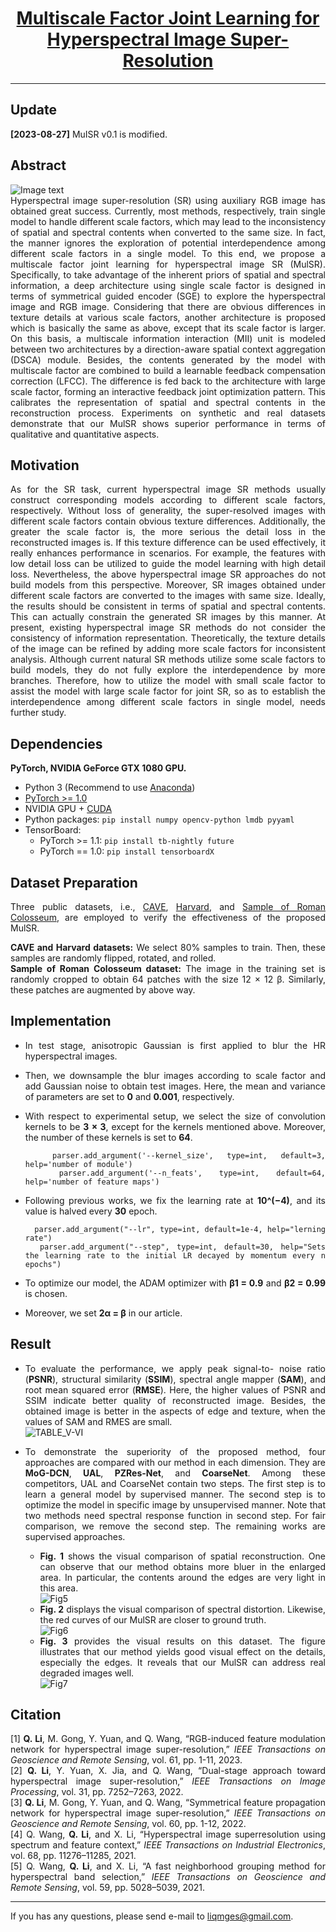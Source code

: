 <div align="justify">
  <div align="center">
    
  # [Multiscale Factor Joint Learning for Hyperspectral Image Super-Resolution](https://ieeexplore.ieee.org/document/10242161 "Multiscale Factor Joint Learning for Hyperspectral Image Super-Resolution")  
 
  </div>

--------  

## Update
**[2023-08-27]** MuISR v0.1 is modified.  

## Abstract  
![Image text](https://raw.githubusercontent.com/qianngli/Images/master/MulSR/architecture.png)  
Hyperspectral image super-resolution (SR) using auxiliary RGB image has obtained great success. Currently, most methods, respectively, train single model to handle different scale factors, which may lead to the inconsistency of spatial and spectral contents when converted to the same size. In fact, the manner ignores the exploration of potential interdependence among different scale factors in a single model. To this end, we propose a multiscale factor joint learning for hyperspectral image SR (MulSR). Specifically, to take advantage of the inherent priors of spatial and spectral information, a deep architecture using single scale factor is designed in terms of symmetrical guided encoder (SGE) to explore the hyperspectral image and RGB image. Considering that there are obvious differences in texture details at various scale factors, another architecture is proposed which is basically the same as above, except that its scale factor is larger. On this basis, a multiscale information interaction (MII) unit is modeled between two architectures by a direction-aware spatial context aggregation (DSCA) module. Besides, the contents generated by the model with multiscale factor are combined to build a learnable feedback compensation correction (LFCC). The difference is fed back to the architecture with large scale factor, forming an interactive feedback joint optimization pattern. This calibrates the representation of spatial and spectral contents in the reconstruction process. Experiments on synthetic and real datasets demonstrate that our MulSR shows superior performance in terms of qualitative and quantitative aspects.  

## Motivation  
As for the SR task, current hyperspectral image SR methods usually construct corresponding models according to different scale factors, respectively. Without loss of generality, the super-resolved images with different scale factors contain obvious texture differences. Additionally, the greater the scale factor is, the more serious the detail loss in the reconstructed images is. If this texture difference can be used effectively, it really enhances performance in scenarios. For example, the features with low detail loss can be utilized to guide the model learning with high detail loss. Nevertheless, the above hyperspectral image SR approaches do not build models from this perspective. Moreover, SR images obtained under different scale factors are converted to the images with same size. Ideally, the results should be consistent in terms of spatial and spectral contents. This can actually constrain the generated SR images by this manner. At present, existing hyperspectral image SR methods do not consider the consistency of information representation. Theoretically, the texture details of the image can be refined by adding more scale factors for inconsistent analysis. Although current natural SR methods utilize some scale factors to build models, they do not fully explore the interdependence by more branches. Therefore, how to utilize the model with small scale factor to assist the model with large scale factor for joint SR, so as to establish the interdependence among different scale factors in single model, needs further study.

## Dependencies  
**PyTorch, NVIDIA GeForce GTX 1080 GPU.**
- Python 3 (Recommend to use [Anaconda](https://www.anaconda.com/download/#linux))
- [PyTorch >= 1.0](https://pytorch.org/)
- NVIDIA GPU + [CUDA](https://developer.nvidia.com/cuda-downloads)
- Python packages: `pip install numpy opencv-python lmdb pyyaml`
- TensorBoard: 
  - PyTorch >= 1.1: `pip install tb-nightly future`
  - PyTorch == 1.0: `pip install tensorboardX`

## Dataset Preparation 
Three public datasets, i.e., [CAVE](https://www1.cs.columbia.edu/CAVE/databases/multispectral/ "CAVE"), [Harvard](https://dataverse.harvard.edu/ "Harvard"), and [Sample of Roman Colosseum](https://earth.esa.int/eogateway/missions/worldview-2 "Sample of Roman Colosseum"), are employed to verify the effectiveness of the proposed MulSR.  

**CAVE and Harvard datasets:** We select 80% samples to train. Then, these samples are randomly flipped, rotated, and rolled.  
**Sample of Roman Colosseum dataset:** The image in the training set is randomly cropped to obtain 64 patches with the size 12 × 12 β. Similarly, these patches are augmented by above way.  

## Implementation  
- In test stage, anisotropic Gaussian is first applied to blur the HR hyperspectral images.
- Then, we downsample the blur images according to scale factor and add Gaussian noise to obtain test images. Here, the mean and variance of parameters are set to **0** and **0.001**, respectively.
- With respect to experimental setup, we select the size of convolution kernels to be **3 × 3**, except for the kernels mentioned above. Moreover, the number of these kernels is set to **64**.

        parser.add_argument('--kernel_size', type=int, default=3, help='number of module')
        parser.add_argument('--n_feats', type=int, default=64, help='number of feature maps')

- Following previous works, we fix the learning rate at **10^(−4)**, and its value is halved every **30** epoch.

        parser.add_argument("--lr", type=int, default=1e-4, help="lerning rate")
        parser.add_argument("--step", type=int, default=30, help="Sets the learning rate to the initial LR decayed by momentum every n epochs")

- To optimize our model, the ADAM optimizer with **β1 = 0.9** and **β2 = 0.99** is chosen.
- Moreover, we set **2α = β** in our article.

## Result  
- To evaluate the performance, we apply peak signal-to- noise ratio (**PSNR**), structural similarity (**SSIM**), spectral angle mapper (**SAM**), and root mean squared error (**RMSE**). Here, the higher values of PSNR and SSIM indicate better quality of reconstructed image. Besides, the obtained image is better in the aspects of edge and texture, when the values of SAM and RMES are small.  
![TABLE_V-VI](https://raw.githubusercontent.com/qianngli/Images/master/MulSR/TABLE_V-VI.png)  

- To demonstrate the superiority of the proposed method, four approaches are compared with our method in each dimension. They are **MoG-DCN**, **UAL**, **PZRes-Net**, and **CoarseNet**. Among these competitors, UAL and CoarseNet contain two steps. The first step is to learn a general model by supervised manner. The second step is to optimize the model in specific image by unsupervised manner. Note that two methods need spectral response function in second step. For fair comparison, we remove the second step. The remaining works are supervised approaches.  

  - **Fig. 1** shows the visual comparison of spatial reconstruction. One can observe that our method obtains more bluer in the enlarged area. In particular, the contents around the edges are very light in this area.  
    ![Fig5](https://raw.githubusercontent.com/qianngli/Images/master/MulSR/Fig5.png)  
  - **Fig. 2** displays the visual comparison of spectral distortion. Likewise, the red curves of our MulSR are closer to ground truth.  
    ![Fig6](https://raw.githubusercontent.com/qianngli/Images/master/MulSR/Fig6.png)  
  - **Fig. 3** provides the visual results on this dataset. The figure illustrates that our method yields good visual effect on the details, especially the edges. It reveals that our MulSR can address real degraded images well.  
    ![Fig7](https://raw.githubusercontent.com/qianngli/Images/master/MulSR/Fig7.png)  

## Citation 
[1] **Q. Li**, M. Gong, Y. Yuan, and Q. Wang, “RGB-induced feature modulation network for hyperspectral image super-resolution,” *IEEE Transactions on Geoscience and Remote Sensing*, vol. 61, pp. 1-11, 2023.  
[2] **Q. Li**, Y. Yuan, X. Jia, and Q. Wang, “Dual-stage approach toward hyperspectral image super-resolution,” *IEEE Transactions on Image Processing*, vol. 31, pp. 7252–7263, 2022.  
[3] **Q. Li**, M. Gong, Y. Yuan, and Q. Wang, “Symmetrical feature propagation network for hyperspectral image super-resolution,” *IEEE Transactions on Geoscience and Remote Sensing*, vol. 60, pp. 1-12, 2022.  
[4] Q. Wang, **Q. Li**, and X. Li, “Hyperspectral image superresolution using spectrum and feature context,” *IEEE Transactions on Industrial Electronics*, vol. 68, pp. 11276–11285, 2021.  
[5] Q. Wang, **Q. Li**, and X. Li, “A fast neighborhood grouping method for hyperspectral band selection,” *IEEE Transactions on Geoscience and Remote Sensing*, vol. 59, pp. 5028–5039, 2021.  

--------
If you has any questions, please send e-mail to liqmges@gmail.com.

</div>

